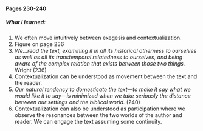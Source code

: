 #### Pages 230-240
##### What I learned:
1. We often move intuitively between exegesis and contextualization.
2. Figure on page 236
3. *We...read the text, examining it in all its historical otherness to ourselves as well as all its transtemporal relatedness to ourselves, and being aware of the complex relation that exists between those two things.* Wright (236) 
4. Contextualization can be understood as movement between the text and the reader.
5. *Our natural tendency to domesticate the text—to make it say what we would like it to say—is minimized when we take seriously the distance between our settings and the biblical world.* (240)
6. Contextualization can also be understood as participation where we observe the resonances between the two worlds of the author and reader. We can engage the text assuming some continuity.

